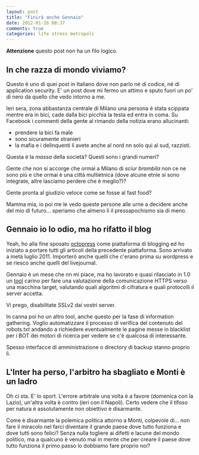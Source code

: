 ```yaml
---
layout: post
title: "Finirà anche Gennaio"
date: 2012-01-26 08:37
comments: true
categories: life stress metropoli
---
```


**Attenzione** questo post non ha un filo logico.

## In che razza di mondo viviamo?

Questo è uno di quei post in Italiano dove non parlo né di codice, né di
application security. E' un post dove mi fermo un attimo e sputo fuori un po'
di nero da quello che vedo intorno a me.

Ieri sera, zona abbastanza centrale di Milano una persona è stata scippata
mentre era in bici, cade dalla bici picchia la testa ed entra in coma.
Su Facebook i commenti della gente al rimando della notizia erano allucinanti:

* prendere la bici fa male
* sono sicuramente stranieri
* la mafia e i delinquenti li avete anche al nord nn solo qui al sud, razzisti.

Questa è la _massa_ della società? Questi sono i grandi numeri?

Gente che non si accorge che ormai a Milano di _sciur brambila_ non ce ne sono
più e che ormai è una città multietnica (dove alcune etnie si sono integrate,
altre lasciamo perdere che è meglio?)?

Gente pronta al giudizio veloce come se fosse al fast food?

Mamma mia, io poi me le vedo queste persone alle urne a decidere anche del mio
di futuro... speriamo che almeno lì il pressapochismo sia di meno.

<!-- more -->

## Gennaio io lo odio, ma ho rifatto il blog

Yeah, ho alla fine sposato [octopress](http://octopress.org) come piattaforma
di blogging ed ho iniziato a portare tutti gli articoli della precedente
piattaforma. Sono arrivato a metà luglio 2011. Importerò anche quelli che
c'erano prima su wordpress e se riesco anche quelli del livejournal.

Gennaio è un mese che nn mi piace, ma ho lavorato e quasi rilasciato in 1.0 un
[tool](https://github.com/thesp0nge/ciphersurfer) carino per fare una
valutazione della comunicazione HTTPS verso una macchina target, valutando
quali algoritmi di cifratura e quali protocolli il server accetta.

Vi prego, disabilitate SSLv2 dai vostri server.

In canna poi ho un altro tool, anche questo per la fase di information
gathering. Voglio automatizzare il processo di verifica del contenuto del
robots.txt andando a richiedere eventualmente le pagine messe in blacklist per
i BOT dei motori di ricerca per vedere se c'è qualcosa di interessante.

Spesso interfacce di amministrazione o directory di backup stanno proprio lì.

## L'Inter ha perso, l'arbitro ha sbagliato e Monti è un ladro

Oh ci sta. E' lo sport. L'errore arbitrale una volta è a favore (domenica con
la Lazio), un'altra volta è contro (ieri con il Napoli). Certo vedere che il
tifoso per natura è assolutamente non obiettivo è disarmante.

Come è disarmante la polemica politica attorno a Monti, colpevole di... non
fare il miracolo nel farci diventare il grande paese dove tutto funziona e dove
tutti sono felici?
Senza nulla togliere ai difetti e lacune del mondo politico, ma a qualcuno è
venuto mai in mente che per creare il paese dove tutto funziona il primo passo
lo dobbiamo fare proprio noi?
